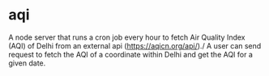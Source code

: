 # aqi
A node server that runs a cron job every hour to fetch Air Quality Index (AQI) of Delhi from an external api (https://aqicn.org/api/)./
A user can send request to fetch the AQI of a coordinate within Delhi and get the AQI for a given date.
